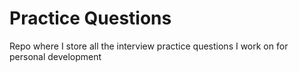 # Practice Questions

Repo where I store all the interview practice questions I work on for personal development
